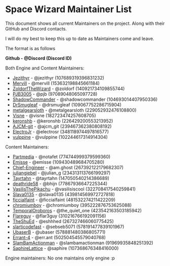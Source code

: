 # Space Wizard Maintainer List
This document shows all current Maintainers on the project. Along with their GitHub and Discord contacts.

I will do my best to keep this up to date as Maintainers come and leave.

The format is as follows

**Github - @Discord (Discord ID)**

Both Engine and Content Maintainers:
- [Jezithyr](https://github.com/Jezithyr) - @jezithyr (107689319396831232)
- [Mervill](https://github.com/Mervill) - @mervill (153632198845661184)
- [ZoldorfTheWizard](https://github.com/ZoldorfTheWizard) - @zoldorf (140921734109855744)
- [PJB3005](https://github.com/PJB3005) - @pjb (97089048065097728)
- [ShadowCommander](https://github.com/ShadowCommander) - @shadowcommander (104693014407950336)
- [DrSmugleaf](https://github.com/DrSmugleaf) - @drsmugleaf (109067752286715904)
- [metalgearsloth](https://github.com/metalgearsloth) - @metalgearsloth (229052932476108800)
- [Visne](https://github.com/Visne) - @visne (182723474257608705)
- [keronshb](https://github.com/keronshb) - @keronshb (226429200553213952)
- [AJCM-git](https://github.com/AJCM-git) - @ajcm_git (239467362380808192)
- [ElectroJr](https://github.com/ElectroJr) - @electrosr (348118974497816577)
- [vulppine](https://github.com/vulppine) - @vulppine (102244617314914304)

Content Maintainers:
- [Partmedia](https://github.com/Partmedia) - @notafet (774744999379599360)
- [Emisse](https://github.com/Emisse) - @emisse (109430489684705280)
- [Chief-Engineer](https://github.com/Chief-Engineer) - @am.ghost (267392122179682307)
- [juliangiebel](https://github.com/juliangiebel) - @julian_g (234313113766199297)
- [Tayrtahn](https://github.com/Tayrtahn) - @tayrtahn (147050540214386689)
- [deathride58](https://github.com/deathride58) - @bhijn (77867936647225344)
- [VasilisThePikachu](https://github.com/VasilisThePikachu) - @vasilisiscool (322708417540259841)
- [Slava0135](https://github.com/Slava0135) - @slava0135 (439814569972727818)
- [ficcialfaint](https://github.com/ficcialfaint) - @ficcialfaint (481532274211422209)
- [chromiumboy](https://github.com/chromiumboy) - @chromiumboy (395222876753625088)
- [TemporalOroboros](https://github.com/TemporalOroboros) - @the_quiet_one (423542163503185942)
- [Flareguy](https://github.com/Flareguy) - @flar3guy (310216766192091156)
- [TheShuEd](https://github.com/TheShuEd) - @eshhhed (267327466060775425)
- [slarticodefast](https://github.com/slarticodefast) - @sebseb5071 (578191477839101967)
- [UbaserB](https://github.com/UbaserB) - @ubaser (578881480386805771)
- [Errant-4](https://github.com/Errant-4) - @err.ant (502504545579040768)
- [SlamBamActionman](https://github.com/SlamBamActionman) - @slambamactionman (91969935848251392)
- [SaphireLattice](https://github.com/SaphireLattice) - @saphire (107368676348416000)

Engine maintainers:
No one maintains only engine :p
